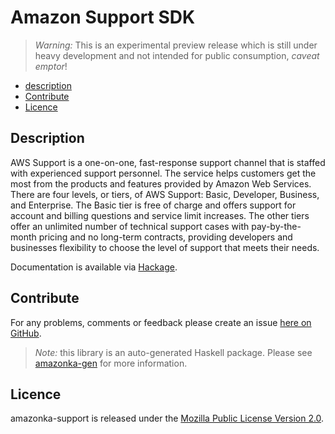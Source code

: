 # Amazon Support SDK

> _Warning:_ This is an experimental preview release which is still under heavy development and not intended for public consumption, _caveat emptor_!

* [description](#description)
* [Contribute](#contribute)
* [Licence](#licence)

## Description

AWS Support is a one-on-one, fast-response support channel that is staffed with experienced support personnel. The service helps customers get the most from the products and features provided by Amazon Web Services. There are four levels, or tiers, of AWS Support: Basic, Developer, Business, and Enterprise. The Basic tier is free of charge and offers support for account and billing questions and service limit increases. The other tiers offer an unlimited number of technical support cases with pay-by-the-month pricing and no long-term contracts, providing developers and businesses flexibility to choose the level of support that meets their needs.

Documentation is available via [Hackage](http://hackage.haskell.org/package/amazonka-support).


## Contribute

For any problems, comments or feedback please create an issue [here on GitHub](github.com/brendanhay/amazonka/issues).

> _Note:_ this library is an auto-generated Haskell package. Please see [amazonka-gen](https://github.com/brendanhay/amazonka/tree/gen) for more information.


## Licence

amazonka-support is released under the [Mozilla Public License Version 2.0](http://www.mozilla.org/MPL/).
